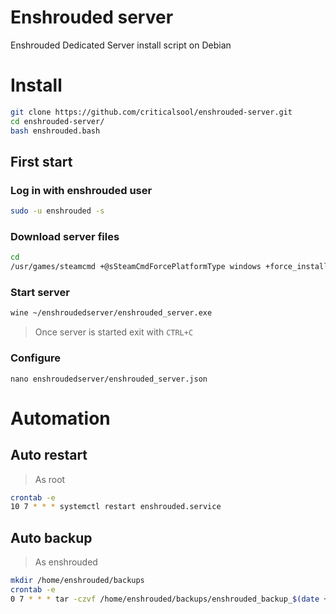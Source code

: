 # Enshrouded server
Enshrouded Dedicated Server install script on Debian

# Install
```bash
git clone https://github.com/criticalsool/enshrouded-server.git
cd enshrouded-server/
bash enshrouded.bash
```

## First start
### Log in with enshrouded user
```bash
sudo -u enshrouded -s
```
### Download server files
```bash
cd
/usr/games/steamcmd +@sSteamCmdForcePlatformType windows +force_install_dir /home/enshrouded/enshroudedserver +login anonymous +app_update 2278520 +quit
```

### Start server
```bash
wine ~/enshroudedserver/enshrouded_server.exe
```
> Once server is started exit with `CTRL+C`

### Configure
```
nano enshroudedserver/enshrouded_server.json
```

# Automation
## Auto restart
> As root
```bash
crontab -e
10 7 * * * systemctl restart enshrouded.service
```

## Auto backup
> As enshrouded
```bash
mkdir /home/enshrouded/backups
crontab -e
0 7 * * * tar -czvf /home/enshrouded/backups/enshrouded_backup_$(date +%Y-%m-%d).tar.gz -C /home/enshrouded/enshroudedserver/savegame/ .
```